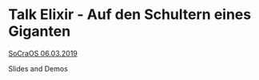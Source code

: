 # Talk Elixir - Auf den Schultern eines Giganten

[SoCraOS 06.03.2019](https://www.meetup.com/de-DE/SoCraOs/events/258958098/)

Slides and Demos
